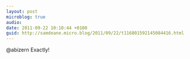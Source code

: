 ```yaml
---
layout: post
microblog: true
audio: 
date: 2011-09-22 10:10:44 +0100
guid: http://samdeane.micro.blog/2011/09/22/t116801592145084416.html
---
```

@abizern Exactly!
